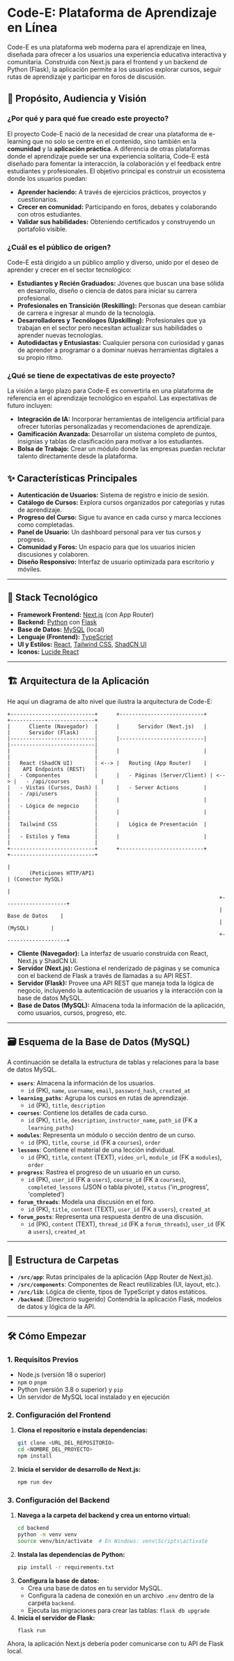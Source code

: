# Code-E: Plataforma de Aprendizaje en Línea

Code-E es una plataforma web moderna para el aprendizaje en línea, diseñada para ofrecer a los usuarios una experiencia educativa interactiva y comunitaria. Construida con Next.js para el frontend y un backend de Python (Flask), la aplicación permite a los usuarios explorar cursos, seguir rutas de aprendizaje y participar en foros de discusión.

## 🎯 Propósito, Audiencia y Visión

### ¿Por qué y para qué fue creado este proyecto?

El proyecto Code-E nació de la necesidad de crear una plataforma de e-learning que no solo se centre en el contenido, sino también en la **comunidad** y la **aplicación práctica**. A diferencia de otras plataformas donde el aprendizaje puede ser una experiencia solitaria, Code-E está diseñado para fomentar la interacción, la colaboración y el feedback entre estudiantes y profesionales. El objetivo principal es construir un ecosistema donde los usuarios puedan:

-   **Aprender haciendo:** A través de ejercicios prácticos, proyectos y cuestionarios.
-   **Crecer en comunidad:** Participando en foros, debates y colaborando con otros estudiantes.
-   **Validar sus habilidades:** Obteniendo certificados y construyendo un portafolio visible.

### ¿Cuál es el público de origen?

Code-E está dirigido a un público amplio y diverso, unido por el deseo de aprender y crecer en el sector tecnológico:

-   **Estudiantes y Recién Graduados:** Jóvenes que buscan una base sólida en desarrollo, diseño o ciencia de datos para iniciar su carrera profesional.
-   **Profesionales en Transición (Reskilling):** Personas que desean cambiar de carrera e ingresar al mundo de la tecnología.
-   **Desarrolladores y Tecnólogos (Upskilling):** Profesionales que ya trabajan en el sector pero necesitan actualizar sus habilidades o aprender nuevas tecnologías.
-   **Autodidactas y Entusiastas:** Cualquier persona con curiosidad y ganas de aprender a programar o a dominar nuevas herramientas digitales a su propio ritmo.

### ¿Qué se tiene de expectativas de este proyecto?

La visión a largo plazo para Code-E es convertirla en una plataforma de referencia en el aprendizaje tecnológico en español. Las expectativas de futuro incluyen:

-   **Integración de IA:** Incorporar herramientas de inteligencia artificial para ofrecer tutorías personalizadas y recomendaciones de aprendizaje.
-   **Gamificación Avanzada:** Desarrollar un sistema completo de puntos, insignias y tablas de clasificación para motivar a los estudiantes.
-   **Bolsa de Trabajo:** Crear un módulo donde las empresas puedan reclutar talento directamente desde la plataforma.

## ✨ Características Principales

-   **Autenticación de Usuarios:** Sistema de registro e inicio de sesión.
-   **Catálogo de Cursos:** Explora cursos organizados por categorías y rutas de aprendizaje.
-   **Progreso del Curso:** Sigue tu avance en cada curso y marca lecciones como completadas.
-   **Panel de Usuario:** Un dashboard personal para ver tus cursos y progreso.
-   **Comunidad y Foros:** Un espacio para que los usuarios inicien discusiones y colaboren.
-   **Diseño Responsivo:** Interfaz de usuario optimizada para escritorio y móviles.

---

## 🚀 Stack Tecnológico

-   **Framework Frontend:** [Next.js](https://nextjs.org/) (con App Router)
-   **Backend:** [Python](https://www.python.org/) con [Flask](https://flask.palletsprojects.com/)
-   **Base de Datos:** [MySQL](https://www.mysql.com/) (local)
-   **Lenguaje (Frontend):** [TypeScript](https://www.typescriptlang.org/)
-   **UI y Estilos:** [React](https://reactjs.org/), [Tailwind CSS](https://tailwindcss.com/), [ShadCN UI](https://ui.shadcn.com/)
-   **Iconos:** [Lucide React](https://lucide.dev/)

---

## 🏗️ Arquitectura de la Aplicación

He aquí un diagrama de alto nivel que ilustra la arquitectura de Code-E:

```
+---------------------------+      +---------------------------+      +---------------------------+
|      Cliente (Navegador)  |      |      Servidor (Next.js)   |      |      Servidor (Flask)     |
|---------------------------|      |---------------------------|      |---------------------------|
|                           |      |                           |      |                           |
|   React (ShadCN UI)       | <--> |   Routing (App Router)    |      |    API Endpoints (REST)   |
|   - Componentes           |      |   - Páginas (Server/Client) | <--> |   - /api/courses          |
|   - Vistas (Cursos, Dash) |      |   - Server Actions        |      |   - /api/users            |
|                           |      |                           |      |   - Lógica de negocio     |
|                           |      |                           |      |                           |
|   Tailwind CSS            |      |   Lógica de Presentación  |      |                           |
|   - Estilos y Tema        |      |                           |      |                           |
+---------------------------+      +---------------------------+      +---------------------------+
                                                                             |
       (Peticiones HTTP/API)                                                 | (Conector MySQL)
                                                                             |
                                                                    +--------------------+
                                                                    |   Base de Datos    |
                                                                    |      (MySQL)       |
                                                                    +--------------------+
```

-   **Cliente (Navegador):** La interfaz de usuario construida con React, Next.js y ShadCN UI.
-   **Servidor (Next.js):** Gestiona el renderizado de páginas y se comunica con el backend de Flask a través de llamadas a su API REST.
-   **Servidor (Flask):** Provee una API REST que maneja toda la lógica de negocio, incluyendo la autenticación de usuarios y la interacción con la base de datos MySQL.
-   **Base de Datos (MySQL):** Almacena toda la información de la aplicación, como usuarios, cursos, progreso, etc.

---

## 🗃️ Esquema de la Base de Datos (MySQL)

A continuación se detalla la estructura de tablas y relaciones para la base de datos MySQL.

-   **`users`**: Almacena la información de los usuarios.
    -   `id` (PK), `name`, `username`, `email`, `password_hash`, `created_at`
-   **`learning_paths`**: Agrupa los cursos en rutas de aprendizaje.
    -   `id` (PK), `title`, `description`
-   **`courses`**: Contiene los detalles de cada curso.
    -   `id` (PK), `title`, `description`, `instructor_name`, `path_id` (FK a `learning_paths`)
-   **`modules`**: Representa un módulo o sección dentro de un curso.
    -   `id` (PK), `title`, `course_id` (FK a `courses`), `order`
-   **`lessons`**: Contiene el material de una lección individual.
    -   `id` (PK), `title`, `content` (TEXT), `video_url`, `module_id` (FK a `modules`), `order`
-   **`progress`**: Rastrea el progreso de un usuario en un curso.
    -   `id` (PK), `user_id` (FK a `users`), `course_id` (FK a `courses`), `completed_lessons` (JSON o tabla pivote), `status` ('in_progress', 'completed')
-   **`forum_threads`**: Modela una discusión en el foro.
    -   `id` (PK), `title`, `content` (TEXT), `user_id` (FK a `users`), `created_at`
-   **`forum_posts`**: Representa una respuesta dentro de una discusión.
    -   `id` (PK), `content` (TEXT), `thread_id` (FK a `forum_threads`), `user_id` (FK a `users`), `created_at`

---

## 📁 Estructura de Carpetas

-   **`/src/app`**: Rutas principales de la aplicación (App Router de Next.js).
-   **`/src/components`**: Componentes de React reutilizables (UI, layout, etc.).
-   **`/src/lib`**: Lógica de cliente, tipos de TypeScript y datos estáticos.
-   **`/backend`**: (Directorio sugerido) Contendría la aplicación Flask, modelos de datos y lógica de la API.

---

## 🛠️ Cómo Empezar

### 1. Requisitos Previos

-   Node.js (versión 18 o superior)
-   `npm` o `pnpm`
-   Python (versión 3.8 o superior) y `pip`
-   Un servidor de MySQL local instalado y en ejecución

### 2. Configuración del Frontend

1.  **Clona el repositorio e instala dependencias:**
    ```bash
    git clone <URL_DEL_REPOSITORIO>
    cd <NOMBRE_DEL_PROYECTO>
    npm install
    ```
2.  **Inicia el servidor de desarrollo de Next.js:**
    ```bash
    npm run dev
    ```

### 3. Configuración del Backend

1.  **Navega a la carpeta del backend y crea un entorno virtual:**
    ```bash
    cd backend
    python -m venv venv
    source venv/bin/activate  # En Windows: venv\Scripts\activate
    ```
2.  **Instala las dependencias de Python:**
    ```bash
    pip install -r requirements.txt
    ```
3.  **Configura la base de datos:**
    -   Crea una base de datos en tu servidor MySQL.
    -   Configura la cadena de conexión en un archivo `.env` dentro de la carpeta `backend`.
    -   Ejecuta las migraciones para crear las tablas: `flask db upgrade`
4.  **Inicia el servidor de Flask:**
    ```bash
    flask run
    ```

Ahora, la aplicación Next.js debería poder comunicarse con tu API de Flask local.
